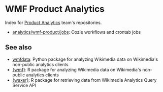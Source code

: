 # WMF Product Analytics

Index for [Product Analytics](https://www.mediawiki.org/wiki/Product_Analytics) team's repositories.

- [analytics/wmf-product/jobs](https://gerrit.wikimedia.org/g/analytics/wmf-product/jobs): Oozie workflows and crontab jobs

## See also

- [wmfdata](https://github.com/wikimedia/wmfdata-python): Python package for analyzing Wikimedia data on Wikimedia's non-public analytics clients
- [{wmf}](https://gerrit.wikimedia.org/g/wikimedia/discovery/wmf): R package for analyzing Wikimedia data on Wikimedia's non-public analytics clients
- [{waxer}](https://github.com/wikimedia/waxer): R package for retrieving data from Wikimedia Analytics Query Service API
